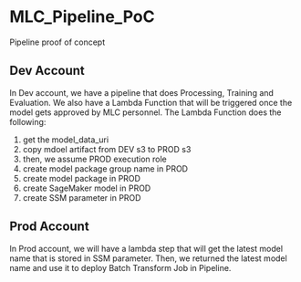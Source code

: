 # MLC_Pipeline_PoC
Pipeline proof of concept

## Dev Account
In Dev account, we have a pipeline that does Processing, Training and Evaluation. We also have a Lambda Function that will be triggered once the model gets approved by MLC personnel.
The Lambda Function does the following:
  1. get the model_data_uri
  2. copy mdoel artifact from DEV s3 to PROD s3
  3. then, we assume PROD execution role
  4. create model package group name in PROD
  5. create model package in PROD
  6. create SageMaker model in PROD
  7. create SSM parameter in PROD

## Prod Account
In Prod account, we will have a lambda step that will get the latest model name that is stored in SSM parameter. Then, we returned the latest model name and use it to deploy Batch Transform Job in Pipeline.
